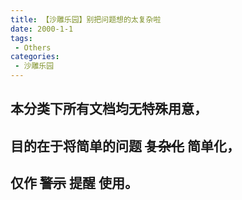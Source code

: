 ```yaml
---
title: 【沙雕乐园】别把问题想的太复杂啦
date: 2000-1-1
tags:
 - Others
categories:
 - 沙雕乐园
---
```



## **本分类下所有文档均无特殊用意，**
## **目的在于将简单的问题** ~~复杂化~~ **简单化，**
## **仅作** ~~警示~~ **提醒 使用。**

